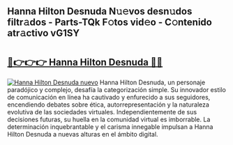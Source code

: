 ## Hanna Hilton Desnuda N𝚞𝚎vos desn𝚞dos filtr𝚊dos - Parts-TQk F𝚘tos vid𝚎o - C𝚘ntenido atr𝚊ctivo vG1SY

# <h2><a href="http://mb5u2a.tromn.icu/?c=Hanna+Hilton+Desnuda">🔗👉👉👉 Hanna Hilton Desnuda 🔗🔗</a></h2>

[![Hanna Hilton Desnuda nuevo](https://i.imgur.com/pEAQMta.gif)](http://mb5u2a.tromn.icu/?c=Hanna+Hilton+Desnuda)
Hanna Hilton Desnuda, un personaje paradójico y complejo, desafía la categorización simple. Su innovador estilo de comunicación en línea ha cautivado y enfurecido a sus seguidores, encendiendo debates sobre ética, autorrepresentación y la naturaleza evolutiva de las sociedades virtuales. Independientemente de sus decisiones futuras, su huella en la comunidad virtual es imborrable. La determinación inquebrantable y el carisma innegable impulsan a Hanna Hilton Desnuda a nuevas alturas en el ámbito digital.
